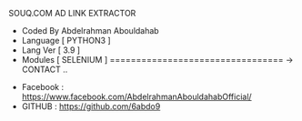 SOUQ.COM AD LINK EXTRACTOR

- Coded By Abdelrahman Abouldahab
- Language [ PYTHON3 ]
- Lang Ver [ 3.9 ]
- Modules [ SELENIUM ]
=================================
-> CONTACT ..
+ Facebook : https://www.facebook.com/AbdelrahmanAbouldahabOfficial/
+ GITHUB   : https://github.com/6abdo9
